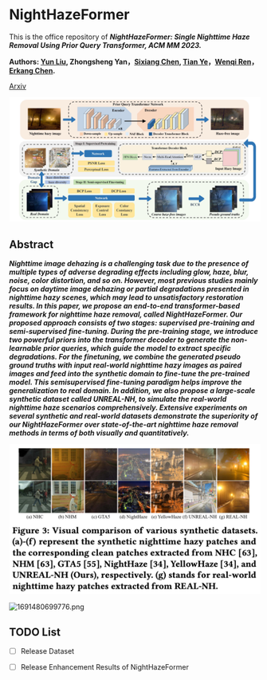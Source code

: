 # NightHazeFormer
This is the office repository of ***NightHazeFormer: Single Nighttime Haze Removal Using Prior Query Transformer, ACM MM 2023.***

**Authors: [Yun Liu](https://scholar.google.com/citations?user=9fjHp-EAAAAJ&hl=en), Zhongsheng Yan，[Sixiang Chen](https://scholar.google.com/citations?user=EtljKSgAAAAJ&hl=en), [Tian Ye](https://owen718.github.io)，[Wenqi Ren](https://sites.google.com/view/wenqiren/homepage)，[Erkang Chen](https://scholar.google.com/citations?user=hWo1RTsAAAAJ&hl=en).**

[Arxiv](https://arxiv.org/pdf/2305.09533.pdf)

![1691480646690.png](./img/1691480646690.png)


## Abstract
***Nighttime image dehazing is a challenging task due to the presence of multiple types of adverse degrading effects including glow, haze, blur, noise, color distortion, and so on. However, most previous studies mainly focus on daytime image dehazing or partial degradations presented in nighttime hazy scenes, which may lead to unsatisfactory restoration results. In this paper, we propose an end-to-end transformer-based framework for nighttime haze removal, called NightHazeFormer. Our proposed approach consists of two stages: supervised pre-training and semi-supervised fine-tuning. During the pre-training stage, we introduce two powerful priors into the transformer decoder to generate the non-learnable prior queries, which guide the model to extract specific degradations. For the finetuning, we combine the generated pseudo ground truths with input real-world nighttime hazy images as paired images and feed into the synthetic domain to fine-tune the pre-trained model. This semisupervised fine-tuning paradigm helps improve the generalization to real domain. In addition, we also propose a large-scale synthetic dataset called UNREAL-NH, to simulate the real-world nighttime haze scenarios comprehensively. Extensive experiments on several synthetic and real-world datasets demonstrate the superiority of our NightHazeFormer over state-of-the-art nighttime haze removal methods in terms of both visually and quantitatively.***


![1691480677807.png](./img/1691480677807.png)

<!-- ![1691480632940.png](./img/1691480632940.png) -->



![1691480699776.png](./img/1691480699776.png)

## TODO List
- [ ] Release Dataset
- [ ] Release Enhancement Results of NightHazeFormer



